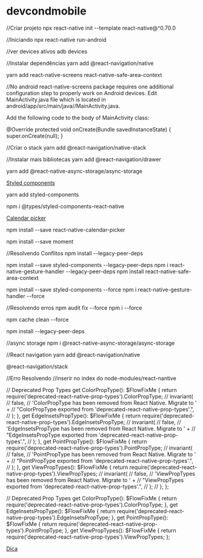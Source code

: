 # devcondmobile

//Criar projeto
npx react-native init <projectName> --template react-native@^0.70.0

//Iniciando
npx react-native run-android

//ver devices ativos
adb devices

//Instalar dependências
yarn add @react-navigation/native

yarn add react-native-screens react-native-safe-area-context

//No android
react-native-screens package requires one additional configuration step to properly work on Android devices. Edit MainActivity.java file which is located in android/app/src/main/java/<your package name>/MainActivity.java.

Add the following code to the body of MainActivity class:

@Override
protected void onCreate(Bundle savedInstanceState) {
  super.onCreate(null);
}

//Criar o stack
yarn add @react-navigation/native-stack

//Instalar mais bibliotecas
yarn add @react-navigation/drawer

yarn add @react-native-async-storage/async-storage

[Styled components](https://styled-components.com/docs/basics#installation)

yarn add styled-components

npm i @types/styled-components-react-native

[Calendar picker](https://github.com/stephy/CalendarPicker)

npm install --save react-native-calendar-picker

npm install --save moment

//Resolvendo Conflitos
npm install --legacy-peer-deps

npm install --save styled-components --legacy-peer-deps
npm i react-native-gesture-handler --legacy-peer-deps
npm install react-native-safe-area-context

npm install --save styled-components --force
npm i react-native-gesture-handler --force

//Resolvendo erros
npm audit fix --force
npm i --force

npm cache clean --force

npm install --legacy-peer-deps

//async storage
npm i @react-native-async-storage/async-storage

//React navigation
yarn add @react-navigation/native

@react-navigation/stack


//Erro Resolvendo
//inserir no index do node-modules/react-nantive

 // Deprecated Prop Types
  get ColorPropType(): $FlowFixMe {
    return require('deprecated-react-native-prop-types').ColorPropType;
    // invariant(
    //   false,
    //   'ColorPropType has been removed from React Native. Migrate to ' +
    //     "ColorPropType exported from 'deprecated-react-native-prop-types'.",
    // );
  },
  get EdgeInsetsPropType(): $FlowFixMe {
    return require('deprecated-react-native-prop-types').EdgeInsetsPropType;
    // invariant(
    //   false,
    //   'EdgeInsetsPropType has been removed from React Native. Migrate to ' +
    //     "EdgeInsetsPropType exported from 'deprecated-react-native-prop-types'.",
    // );
  },
  get PointPropType(): $FlowFixMe {
    return require('deprecated-react-native-prop-types').PointPropType;
    // invariant(
    //   false,
    //   'PointPropType has been removed from React Native. Migrate to ' +
    //     "PointPropType exported from 'deprecated-react-native-prop-types'.",
    // );
  },
  get ViewPropTypes(): $FlowFixMe {
    return require('deprecated-react-native-prop-types').ViewPropTypes;
  //   invariant(
  //     false,
  //     'ViewPropTypes has been removed from React Native. Migrate to ' +
  //       "ViewPropTypes exported from 'deprecated-react-native-prop-types'.",
  //   );
  // },
};


// Deprecated Prop Types
  get ColorPropType(): $FlowFixMe {
    return require('deprecated-react-native-prop-types').ColorPropType;
  },
  get EdgeInsetsPropType(): $FlowFixMe {
    return require('deprecated-react-native-prop-types').EdgeInsetsPropType;
  },
  get PointPropType(): $FlowFixMe {
    return require('deprecated-react-native-prop-types').PointPropType;
  },
  get ViewPropTypes(): $FlowFixMe {
    return require('deprecated-react-native-prop-types').ViewPropTypes;
};

[Dica](https://stackoverflow.com/questions/72755476/invariant-violation-viewproptypes-has-been-removed-from-react-native-migrate-t)